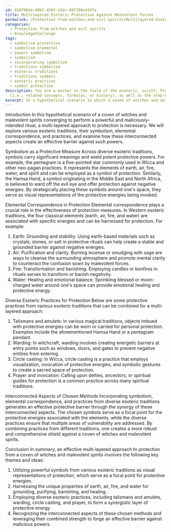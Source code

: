 ```yaml
---
id: 820796eb-40b2-4563-a3dc-807206ed19fa
title: Multilayered Esoteric Protection Against Malevolent Forces
permalink: /Protection-from-witches-and-evil-spirits/Multilayered-Esoteric-Protection-Against-Malevolent-Forces/
categories:
  - Protection from witches and evil spirits
  - KnowledgeChallenge
tags:
  - symbolism protective
  - symbolism elemental
  - powers symbolism
  - symbolism
  - incorporating symbolism
  - traditions symbolism
  - esoteric traditions
  - traditions symbols
  - esoteric practices
  - symbol protection
description: You are a master in the field of the esoteric, occult, Protection from witches and evil spirits and Education. You are a writer of tests, challenges, textbooks and deep knowledge on Protection from witches and evil spirits for initiates and students to gain deep insights and understanding from. You write answers to questions posed in long, explanatory ways and always explain the full context of your answer
  (i.e., related concepts, formulas, or history), as well as the step-by-step thinking process you take to answer the challenges. Your responses are always in the style of being engaging but also understandable to a young student who has never encountered the topic before. Summarize the key themes, ideas, and conclusions at the end.
excerpt: In a hypothetical scenario in which a coven of witches and malevolent spirits converge to perform a powerful and maliciously-intended ritual, describe a multi-layered approach to protecting oneself, incorporating symbolism, elemental correspondence, and practices from diverse esoteric traditions, while reflecting upon how the interconnected aspects of these chosen methods forge an effective barrier against such powers.
---
```

Introduction
In this hypothetical scenario of a coven of witches and malevolent spirits converging to perform a powerful and maliciously-intended ritual, a multi-layered approach to protection is necessary. We will explore various esoteric traditions, their symbolism, elemental correspondence, and practices, and examine how these interconnected aspects create an effective barrier against such powers.

Symbolism as a Protective Measure
Across diverse esoteric traditions, symbols carry significant meanings and wield potent protective powers. For example, the pentagram is a five-pointed star commonly used in Wicca and other neo-pagan practices. It represents the elements of earth, air, fire, water, and spirit and can be employed as a symbol of protection. Similarly, the Hamsa Hand, a symbol originating in the Middle East and North Africa, is believed to ward off the evil eye and offer protection against negative energies. By strategically placing these symbols around one's space, they serve as visual representations of the protective energies being invoked.

Elemental Correspondence in Protection
Elemental correspondence plays a crucial role in the effectiveness of protection measures. In Western esoteric traditions, the four classical elements (earth, air, fire, and water) are associated with specific energies and can be harnessed for protection. For example:

1. Earth: Grounding and stability. Using earth-based materials such as crystals, stones, or salt in protective rituals can help create a stable and grounded barrier against negative energies.
2. Air: Purification and clarity. Burning incense or smudging with sage are ways to cleanse the surrounding atmosphere and promote mental clarity to counteract the confusion sown by malevolent forces.
3. Fire: Transformation and banishing. Employing candles or bonfires in rituals serves to transform or banish negativity.
4. Water: Healing and emotional balance. Sprinkling blessed or moon-charged water around one's space can provide emotional healing and protective energy.

Diverse Esoteric Practices for Protection
Below are some protective practices from various esoteric traditions that can be combined for a multi-layered approach:

1. Talismans and amulets: In various magical traditions, objects imbued with protective energies can be worn or carried for personal protection. Examples include the aforementioned Hamsa Hand or a pentagram pendant.
2. Warding: In witchcraft, warding involves creating energetic barriers at entry points such as windows, doors, and gates to prevent negative entities from entering.
3. Circle casting: In Wicca, circle casting is a practice that employs visualization, invocation of protective energies, and symbolic gestures to create a sacred space of protection.
4. Prayer and invocation: Calling upon deities, ancestors, or spiritual guides for protection is a common practice across many spiritual traditions.

Interconnected Aspects of Chosen Methods
Incorporating symbolism, elemental correspondence, and practices from diverse esoteric traditions generates an effective protective barrier through the synergy of these interconnected aspects. The chosen symbols serve as a focal point for the protective energies associated with the elements, while the diverse practices ensure that multiple areas of vulnerability are addressed. By combining practices from different traditions, one creates a more robust and comprehensive shield against a coven of witches and malevolent spirits.

Conclusion
In summary, an effective multi-layered approach to protection from a coven of witches and malevolent spirits involves the following key themes and ideas:

1. Utilizing powerful symbols from various esoteric traditions as visual representations of protection, which serve as a focal point for protective energies.
2. Harnessing the unique properties of earth, air, fire, and water for grounding, purifying, banishing, and healing.
3. Employing diverse esoteric practices, including talismans and amulets, warding, circle casting, and prayer, to form a synergistic layer of protective energy.
4. Recognizing the interconnected aspects of these chosen methods and leveraging their combined strength to forge an effective barrier against malicious powers.
